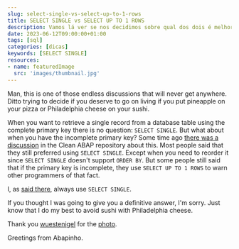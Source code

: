 ```yaml
---
slug: select-single-vs-select-up-to-1-rows
title: SELECT SINGLE vs SELECT UP TO 1 ROWS
description: Vamos lá ver se nos decidimos sobre qual dos dois é melhor
date: 2023-06-12T09:00:00+01:00
tags: [sql]
categories: [dicas]
keywords: [SELECT SINGLE]
resources:
- name: featuredImage
  src: 'images/thumbnail.jpg'
---
```


Man, this is one of those endless discussions that will never get anywhere. Ditto trying to decide if you deserve to go on living if you put pineapple on your pizza or Philadelphia cheese on your sushi.

<!--more-->

When you want to retrieve a single record from a database table using the complete primary key there is no question: `SELECT SINGLE`. But what about when you have the incomplete primary key? Some time ago [there was a discussion][1] in the Clean ABAP repository about this. Most people said that they still preferred using `SELECT SINGLE`. Except when you need to reorder it since `SELECT SINGLE` doesn't support `ORDER BY`. But some people still said that if the primary key is incomplete, they use `SELECT UP TO 1 ROWS` to warn other programmers of that fact.

I, as [said there][2], always use `SELECT SINGLE`.

If you thought I was going to give you a definitive answer, I'm sorry. Just know that I do my best to avoid sushi with Philadelphia cheese.

Thank you [wuestenigel][3] for the [photo][4].

Greetings from Abapinho.

[1]: <https://github.com/SAP/styleguides/issues/179>
[2]: <https://github.com/SAP/styleguides/issues/179#issuecomment-775590910>
[3]: <https://visualhunt.co/a7/adf7703a>
[4]: <https://visualhunt.com/re10/5b377d5c>
